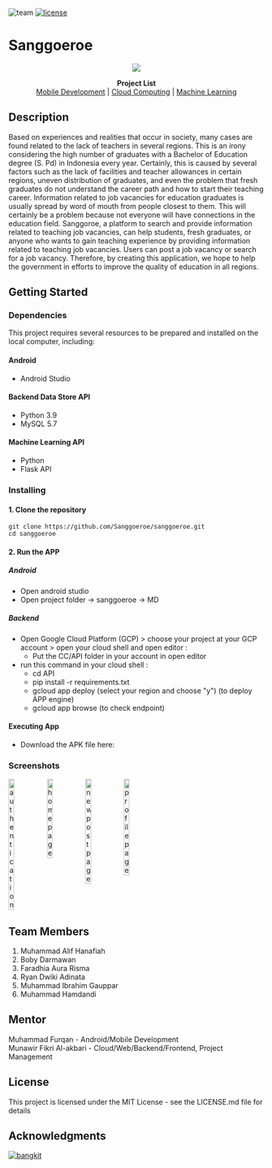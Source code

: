 ![team](https://img.shields.io/badge/Team%20ID-C23--PC626-green)
[![license](https://img.shields.io/badge/License-MIT-green)](https://github.com/Sanggoeroe/sanggoeroe/blob/main/LICENSE)

# Sanggoeroe

<p align="center">
  <img src="https://github.com/sanggoroe/sanggoroe/assets/88946724/8e41a670-b785-4acd-a210-d7a71e02e78c">

  <p align="center">
   <b>Project List</b> <br>
   <a href="https://github.com/sanggoroe/sanggoroe/tree/main/MD">Mobile Development</a> | 
   <a href="https://github.com/sanggoroe/sanggoroe/tree/main/CC">Cloud Computing</a> | 
   <a href="https://github.com/sanggoroe/sanggoroe/tree/main/ML">Machine Learning</a>
  </p>
</p>

## Description

Based on experiences and realities that occur in society, many cases are found related to the lack of teachers in several regions. This is an irony considering the high number of graduates with a Bachelor of Education degree (S. Pd) in Indonesia every year. Certainly, this is caused by several factors such as the lack of facilities and teacher allowances in certain regions, uneven distribution of graduates, and even the problem that fresh graduates do not understand the career path and how to start their teaching career. Information related to job vacancies for education graduates is usually spread by word of mouth from people closest to them. This will certainly be a problem because not everyone will have connections in the education field. Sanggoroe, a platform to search and provide information related to teaching job vacancies, can help students, fresh graduates, or anyone who wants to gain teaching experience by providing information related to teaching job vacancies. Users can post a job vacancy or search for a job vacancy. Therefore, by creating this application, we hope to help the government in efforts to improve the quality of education in all regions. 

## Getting Started

### Dependencies
This project requires several resources to be prepared and installed on the local computer, including:
#### Android
* Android Studio

#### Backend Data Store API
* Python 3.9
* MySQL  5.7

#### Machine Learning API
* Python
* Flask API

### Installing

#### 1. Clone the repository
```
git clone https://github.com/Sanggoeroe/sanggoeroe.git
cd sanggoeroe
```
#### 2. Run the APP
##### Android
- Open android studio
- Open project folder -> sanggoeroe -> MD

##### Backend
- Open Google Cloud Platform (GCP) > choose your project at your GCP account > open your cloud shell and open editor :
    - Put the CC/API folder in your account in open editor
- run this command in your cloud shell :
    - cd API
    - pip install -r requirements.txt
    - gcloud app deploy (select your region and choose "y") (to deploy APP engine)
    - gcloud app browse (to check endpoint)

#### Executing App
* Download the APK file here:


### Screenshots

<div style="display:flex;">
  <img src="https://github.com/Sanggoeroe/sanggoeroe/assets/88946724/5acdf064-36b1-4410-ac01-dd769e671da9" alt="authentication" width="15%">
  <img src="" alt="home page" width="15%">
  <img src="https://github.com/Sanggoeroe/sanggoeroe/assets/88946724/07895510-36c5-46e5-8401-0d064cafece1" alt="new post page" width="15%">
  <img src="https://github.com/Sanggoeroe/sanggoeroe/assets/88946724/9fb54ae1-ffe2-450b-9430-40ef80d144e8" alt="profile page" width="15%">
</div>

## Team Members

1. Muhammad Alif Hanafiah
2. Boby Darmawan
3. Faradhia Aura Risma
4. Ryan Dwiki Adinata
5. Muhammad Ibrahim Gauppar
6. Muhammad Hamdandi

## Mentor

Muhammad Furqan - Android/Mobile Development <br>
Munawir Fikri Al-akbari - Cloud/Web/Backend/Frontend, Project Management

## License

This project is licensed under the MIT License - see the LICENSE.md file for details

## Acknowledgments

[![bangkit](https://github.com/Sanggoeroe/sanggoeroe/assets/88946724/97c74713-2f52-4a4d-90fa-75d5d5228f81)](https://grow.google/intl/id_id/bangkit/)
